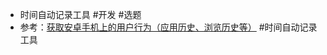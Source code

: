 - 时间自动记录工具 #开发 #选题
- 参考：[获取安卓手机上的用户行为（应用历史、浏览历史等）](https://www.qiniu.com/qfans/qnso-35620341)
  #时间自动记录工具